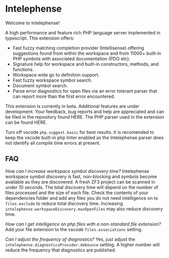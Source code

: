 # Intelephense

Welcome to Intelephense! 

A high performance and feature rich PHP language server implemented in typescript. This extension offers:

* Fast fuzzy matching completion provider (Intellisense) offering suggestions found from within the workspace and from 11000+ built-in PHP symbols with associated documentation (PDO etc).
* Signature help for workspace and built-in constructors, methods, and functions.
* Workspace wide go to definition support.
* Fast fuzzy workspace symbol search.
* Document symbol search.
* Parse error diagnostics for open files via an error tolerant parser that can report more than the first error encountered.

This extension is currently in beta. Additional features are under development. Your feedback, bug reports and help are appreciated and can be filed in the repository found HERE. The PHP parser used in the extension can be found HERE. 

Turn off vscode `php.suggest.basic` for best results. It is recomended to keep the vscode built-in php linter enabled as the Intelephense parser does not identify all compile time errors at present.

## FAQ

_*How can I increase workspace symbol discovery time?*_
Intelephense workspace symbol discovery is fast, non-blocking and symbols become available as they are discovered. A fresh ZF3 project can be scanned in under 10 seconds. The total discovery time will depend on the number of files processed and the size of each file. Check the contents of your dependencies folder and add any files you do not need intelligence on to `files.exclude` to reduce total discovery time. Increasing `intelephense.workspaceDiscovery.maxOpenFiles` may also reduce discovery time.

_*How can I get intelligence on php files with a non-standard file extension?*_
Add your file extension to the vscode `files.associations` setting.

_*Can I adjust the frequency of diagnostics?*_
Yes, just adjust the `intelephense.diagnosticsProvider.debounce` setting. A higher number will reduce the frequency that diagnostics are published. 



